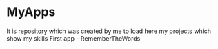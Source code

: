 # MyApps
It is repository which was created by me to load here my projects which show my skills
First app - RememberTheWords 
